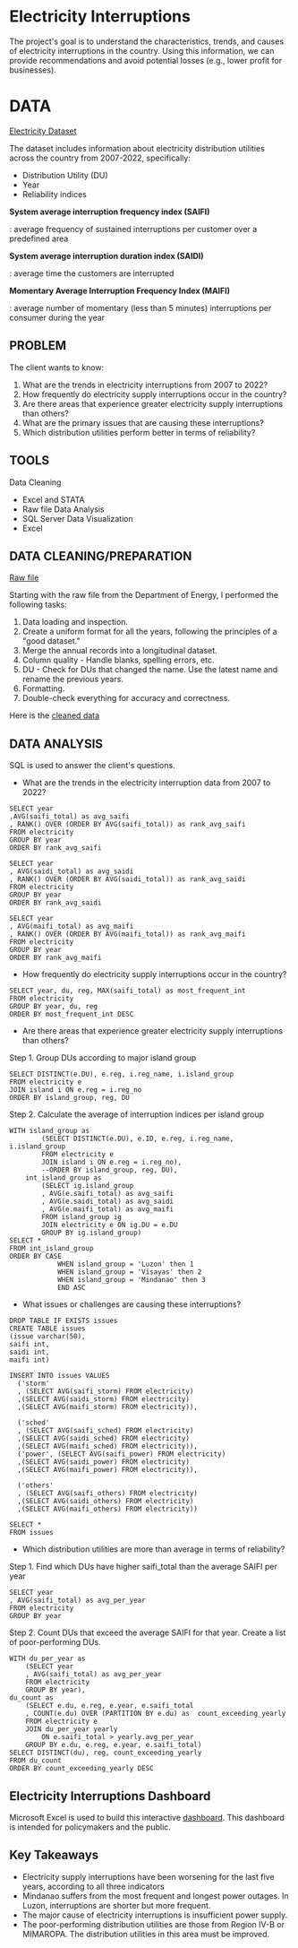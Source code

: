 # Electricity Interruptions

The project's goal is to understand the characteristics, trends, and causes of electricity interruptions in  the country. Using this information, we can provide recommendations and avoid potential losses (e.g., lower profit for businesses).

# DATA

[Electricity Dataset](https://github.com/jbqabellera/electricity_sql/blob/87f5f8b26aa86a38a55fcd5f79923893e14c9511/Electricity%20Supply%20Interruptions.xls)

The dataset includes information about electricity distribution utilities across the country from 2007-2022, specifically:

- Distribution Utility (DU)
- Year
- Reliability indices

  
**System average interruption frequency index (SAIFI)**

: average frequency of sustained interruptions per customer over a predefined area

**System average interruption duration index (SAIDI)**

: average time the customers are interrupted

**Momentary Average Interruption Frequency Index (MAIFI)**

: average number of momentary (less than 5 minutes) interruptions per consumer during the year	

## PROBLEM

The client wants to know:
1. What are the trends in electricity interruptions from 2007 to 2022?
2. How frequently do electricity supply interruptions occur in the country?
3. Are there areas that experience greater electricity supply interruptions than others?
4. What are the primary issues that are causing these interruptions?
5. Which distribution utilities perform better in terms of reliability?

## TOOLS

Data Cleaning
- Excel and STATA
- Raw file
Data Analysis
- SQL Server
Data Visualization
- Excel

## DATA CLEANING/PREPARATION

[Raw file](https://github.com/jbqabellera/electricity_sql/blob/87f5f8b26aa86a38a55fcd5f79923893e14c9511/2007-2022%20Reliability.xlsx)

Starting with the raw file from the Department of Energy, I performed the following tasks:
1. Data loading and inspection.
2. Create a uniform format for all the years, following the principles of a "good dataset."
3. Merge the annual records into a longitudinal dataset.
4. Column quality - Handle blanks, spelling errors, etc.
5. DU - Check for DUs that changed the name. Use the latest name and rename the previous years.
6. Formatting.
7. Double-check everything for accuracy and correctness.

Here is  the [cleaned data](https://1drv.ms/x/c/492367e7aa5d37f3/IQPacROZlFwtR46EYFQGxj_NAZts-G5IBdu1uSb3RJ8iml8)

## DATA ANALYSIS

SQL is used to answer the client's questions.

- What are the trends in the electricity interruption data from 2007 to 2022?

```
SELECT year
,AVG(saifi_total) as avg_saifi
, RANK() OVER (ORDER BY AVG(saifi_total)) as rank_avg_saifi
FROM electricity
GROUP BY year
ORDER BY rank_avg_saifi 

SELECT year
, AVG(saidi_total) as avg_saidi
, RANK() OVER (ORDER BY AVG(saidi_total)) as rank_avg_saidi
FROM electricity
GROUP BY year
ORDER BY rank_avg_saidi 

SELECT year
, AVG(maifi_total) as avg_maifi
, RANK() OVER (ORDER BY AVG(maifi_total)) as rank_avg_maifi
FROM electricity
GROUP BY year
ORDER BY rank_avg_maifi
```

- How frequently do electricity supply interruptions occur in the country?

```
SELECT year, du, reg, MAX(saifi_total) as most_frequent_int
FROM electricity
GROUP BY year, du, reg
ORDER BY most_frequent_int DESC
```

- Are there areas that experience greater electricity supply interruptions than others?

Step 1. Group DUs according to major island group

```
SELECT DISTINCT(e.DU), e.reg, i.reg_name, i.island_group
FROM electricity e
JOIN island i ON e.reg = i.reg_no
ORDER BY island_group, reg, DU
```

Step 2. Calculate the average of interruption indices per island group

```
WITH island_group as
		(SELECT DISTINCT(e.DU), e.ID, e.reg, i.reg_name, i.island_group
		FROM electricity e
		JOIN island i ON e.reg = i.reg_no),
		--ORDER BY island_group, reg, DU),
	int_island_group as 
		(SELECT ig.island_group
		, AVG(e.saifi_total) as avg_saifi
		, AVG(e.saidi_total) as avg_saidi
		, AVG(e.maifi_total) as avg_maifi
		FROM island_group ig
		JOIN electricity e ON ig.DU = e.DU
		GROUP BY ig.island_group)
SELECT *
FROM int_island_group
ORDER BY CASE 
			WHEN island_group = 'Luzon' then 1
			WHEN island_group = 'Visayas' then 2
			WHEN island_group = 'Mindanao' then 3
			END ASC
```

- What issues or challenges are causing these interruptions?

```
DROP TABLE IF EXISTS issues
CREATE TABLE issues
(issue varchar(50),
saifi int,
saidi int,
maifi int)

INSERT INTO issues VALUES
  ('storm'
  , (SELECT AVG(saifi_storm) FROM electricity)
  ,(SELECT AVG(saidi_storm) FROM electricity)
  ,(SELECT AVG(maifi_storm) FROM electricity)), 
  
  ('sched'
  , (SELECT AVG(saifi_sched) FROM electricity)
  ,(SELECT AVG(saidi_sched) FROM electricity)
  ,(SELECT AVG(maifi_sched) FROM electricity)), 
  ('power', (SELECT AVG(saifi_power) FROM electricity)
  ,(SELECT AVG(saidi_power) FROM electricity)
  ,(SELECT AVG(maifi_power) FROM electricity)), 
  
  ('others'
  , (SELECT AVG(saifi_others) FROM electricity)
  ,(SELECT AVG(saidi_others) FROM electricity)
  ,(SELECT AVG(maifi_others) FROM electricity))

SELECT *
FROM issues
```

- Which distribution utilities are more than average in terms of reliability?

Step 1. Find which DUs have higher saifi_total than the average SAIFI per year

```
SELECT year
, AVG(saifi_total) as avg_per_year
FROM electricity
GROUP BY year
```


Step 2. Count DUs that exceed the average SAIFI for that year. Create a list of poor-performing DUs.
```
WITH du_per_year as
	(SELECT year
	, AVG(saifi_total) as avg_per_year
	FROM electricity
	GROUP BY year),
du_count as
	(SELECT e.du, e.reg, e.year, e.saifi_total
	, COUNT(e.du) OVER (PARTITION BY e.du) as  count_exceeding_yearly
	FROM electricity e
	JOIN du_per_year yearly 
		ON e.saifi_total > yearly.avg_per_year
	GROUP BY e.du, e.reg, e.year, e.saifi_total)
SELECT DISTINCT(du), reg, count_exceeding_yearly
FROM du_count
ORDER BY count_exceeding_yearly DESC

```

## Electricity Interruptions Dashboard

Microsoft Excel is used to build this interactive [dashboard](https://1drv.ms/x/c/492367e7aa5d37f3/IQNc4SyPguJqTaXNGafqx5zoARR9PrdkRWfkGRnYK_QmY28).
This dashboard is intended for policymakers and the public.

## Key Takeaways
- Electricity supply interruptions have been worsening for the last five years, according to all three indicators
- Mindanao suffers from the most frequent and longest power outages. In Luzon, interruptions are shorter but more frequent.
- The major cause of electricity interruptions is insufficient power supply. 
- The poor-performing distribution utilities are those from Region IV-B or MIMAROPA. The distribution utilities in this area must be improved.

